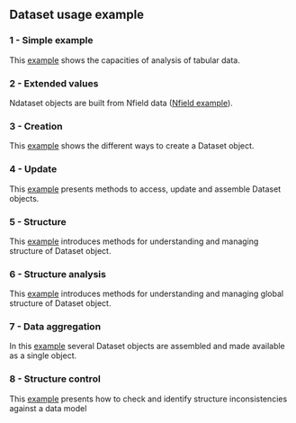 ## Dataset usage example

### 1 - Simple example

This [example](http://nbviewer.org/github/loco-philippe/tab-dataset/blob/main/example/Dataset/Dataset_simple.ipynb) shows the capacities of analysis of tabular data.

### 2 - Extended values

Ndataset objects are built from Nfield data ([Nfield example](http://nbviewer.org/github/loco-philippe/tab-dataset/blob/main/example/Field/field_value.ipynb)).

### 3 - Creation

This [example](http://nbviewer.org/github/loco-philippe/tab-dataset/blob/main/example/Dataset/Dataset_creation.ipynb) shows the different ways to create a Dataset object.

### 4 - Update

This [example](http://nbviewer.org/github/loco-philippe/tab-dataset/blob/main/example/Dataset/Dataset_update.ipynb) presents methods to access, update and assemble Dataset objects.

### 5 - Structure

This [example](http://nbviewer.org/github/loco-philippe/tab-dataset/blob/main/example/Dataset/Dataset_structure.ipynb) introduces methods for understanding and managing structure of Dataset object.

### 6 - Structure analysis

This [example](http://nbviewer.org/github/loco-philippe/tab-dataset/blob/main/example/Dataset/Dataset_structure-analysis.ipynb) introduces methods for understanding and managing global structure of Dataset object.

### 7 - Data aggregation

In this [example](http://nbviewer.org/github/loco-philippe/tab-dataset/blob/main/example/Dataset/Dataset_aggregation.ipynb) several Dataset objects are assembled and made available as a single object.

### 8 - Structure control

This [example](http://nbviewer.org/github/loco-philippe/tab-dataset/blob/main/example/Dataset/example_IRVE.ipynb) presents how to check and identify structure inconsistencies against a data model 
